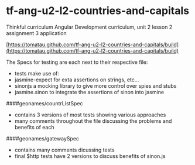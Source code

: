 tf-ang-u2-l2-countries-and-capitals
===================================

Thinkful curriculum Angular Development curriculum, unit 2 lesson 2 assignment 3 application

[https://tomatau.github.com/tf-ang-u2-l2-countries-and-capitals/build](https://tomatau.github.com/tf-ang-u2-l2-countries-and-capitals/build)

The Specs for testing are each next to their respective file:

- tests make use of:
- jasmine-expect for exta assertions on strings, etc... 
- sinonjs a mocking library to give more control over spies and stubs
- jasmine.sinon to integrate the assertions of sinon into jasmine

####geonames/countrListSpec
- contains 3 versions of most tests showing various approaches
- many comments throughout the file discussing the problems and benefits of each

####geonames/gatewaySpec
- contains many comments dicussing tests
- final $http tests have 2 versions to discuss benefits of sinon.js